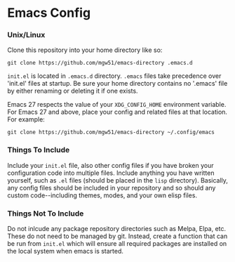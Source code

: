 # Emacs Config

### Unix/Linux

Clone this repository into your home directory like so:

`git clone https://github.com/mgw51/emacs-directory .emacs.d`

`init.el` is located in `.emacs.d` directory.  `.emacs` files take
precedence over 'init.el' files at startup.  Be sure your home directory
contains no '.emacs' file by either renaming or deleting it if one exists.

Emacs 27 respects the value of your `XDG_CONFIG_HOME` environment variable.
For Emacs 27 and above, place your config and related files at that
location.  For example:

`git clone https://github.com/mgw51/emacs-directory ~/.config/emacs`

### Things To Include

Include your `init.el` file, also other config files if you have broken your
configuration code into multiple files.  Include anything you have written
yourself, such as `.el` files (should be placed in the `lisp` directory).
Basically, any config files should be included in your repository and so
should any custom code--including themes, modes, and your own elisp files.

### Things Not To Include

Do not inlcude any package repository directories such as Melpa, Elpa, etc.
These do not need to be managed by git.  Instead, create a function that can
be run from `init.el` which will ensure all required packages are installed
on the local system when emacs is started.
